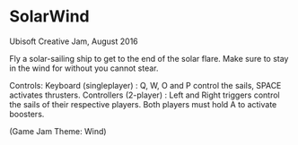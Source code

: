 # SolarWind
Ubisoft Creative Jam, August 2016

Fly a solar-sailing ship to get to the end of the solar flare. Make sure to stay in the wind for without you cannot stear.

Controls:
Keyboard (singleplayer) : Q, W, O and P control the sails, SPACE activates thrusters.
Controllers (2-player) : Left and Right triggers control the sails of their respective players. Both players must hold A to activate boosters.


(Game Jam Theme: Wind)

